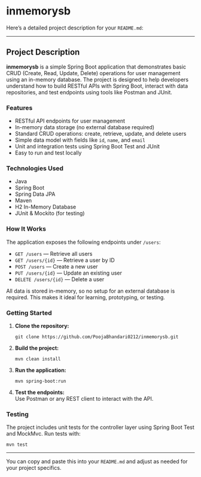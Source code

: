 # inmemorysb
Here’s a detailed project description for your `README.md`:

---

## Project Description

**inmemorysb** is a simple Spring Boot application that demonstrates basic CRUD (Create, Read, Update, Delete) operations for user management using an in-memory database. The project is designed to help developers understand how to build RESTful APIs with Spring Boot, interact with data repositories, and test endpoints using tools like Postman and JUnit.

### Features

- RESTful API endpoints for user management
- In-memory data storage (no external database required)
- Standard CRUD operations: create, retrieve, update, and delete users
- Simple data model with fields like `id`, `name`, and `email`
- Unit and integration tests using Spring Boot Test and JUnit
- Easy to run and test locally

### Technologies Used

- Java
- Spring Boot
- Spring Data JPA
- Maven
- H2 In-Memory Database
- JUnit & Mockito (for testing)

### How It Works

The application exposes the following endpoints under `/users`:

- `GET /users` — Retrieve all users
- `GET /users/{id}` — Retrieve a user by ID
- `POST /users` — Create a new user
- `PUT /users/{id}` — Update an existing user
- `DELETE /users/{id}` — Delete a user

All data is stored in-memory, so no setup for an external database is required. This makes it ideal for learning, prototyping, or testing.

### Getting Started

1. **Clone the repository:**
   ```
   git clone https://github.com/PoojaBhandari0212/inmemorysb.git
   ```
2. **Build the project:**
   ```
   mvn clean install
   ```
3. **Run the application:**
   ```
   mvn spring-boot:run
   ```
4. **Test the endpoints:**  
   Use Postman or any REST client to interact with the API.

### Testing

The project includes unit tests for the controller layer using Spring Boot Test and MockMvc. Run tests with:
```
mvn test
```

---

You can copy and paste this into your `README.md` and adjust as needed for your project specifics.

